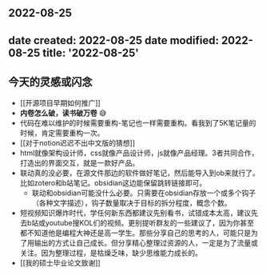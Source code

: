 2022-08-25
---
date created: 2022-08-25
date modified: 2022-08-25
title: '2022-08-25'
---

## 今天的灵感或闪念

- [[开源项目早期如何推广]]
- **内卷怎么破，读书破万卷** 😅
- 代码在难以维护的时候需要重构-笔记也一样需要重构。看我到了5K笔记量的时候，肯定需要重构一次。
- [[对于notion迟迟不出中文版的猜想]]
- html就像架构设计师，css就像产品设计师，js就像产品经理。3者共同合作，打造出的界面交互，就是一款好产品。
- 联动真的没必要，在源文件那边的软件做好笔记，然后能导入到ob来就行了。比如zotero和b站笔记。obsidian这边能保留跳转链接即可。
	- 联动和obsidian可能没什么必要。只需要在obsidian存放一个或多个钩子（各种文字描述），钩子数量取决于目标的拆分程度，概念个数。
- 短视频知识爆炸时代，学任何新东西都建议先别看书，试错成本太高，建议先去b站或youtube搜KOL们的视频。更别提听群友的一些建议了，因为你甚至都不知道他是编程大神还是高一学生。那些分享自己的思考的人，可能只是为了用输出的方式让自己成长。但分享精心整理过资源的人，一定是为了流量或关注。因为整理过程，是枯燥乏味，缺少思维能力成长的。
- [[我的硕士毕业论文致谢]]
